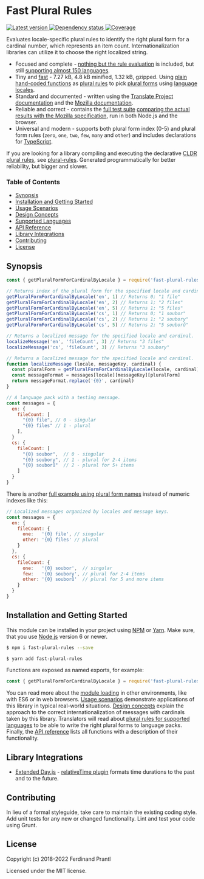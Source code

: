 # Fast Plural Rules

[![Latest version](https://img.shields.io/npm/v/fast-plural-rules)
 ![Dependency status](https://img.shields.io/librariesio/release/npm/fast-plural-rules)
](https://www.npmjs.com/package/fast-plural-rules)
[![Coverage](https://codecov.io/gh/prantlf/fast-plural-rules/branch/master/graph/badge.svg)](https://codecov.io/gh/prantlf/fast-plural-rules)

Evaluates locale-specific plural rules to identify the right plural form for a cardinal number, which represents an item count. Internationalization libraries can utilize it to choose the right localized string.

* Focused and complete - [nothing but the rule evaluation](./src/index.d.ts) is included, but still [supporting almost 150 languages](./docs/languages.md#supported-languages).
* Tiny and [fast](./docs/speed.md#plural-form-lookup-speed) - 7.27 kB, 4.8 kB minified, 1.32 kB, gzipped. Using [plain hand-coded functions](./src/cardinals.js) as [plural rules](./docs/design.md#plural-rules) to pick [plural forms](./docs/design.md#plural-forms) using [language locales](./docs/design.md#locales).
* Standard and documented - written using the [Translate Project documentation] and the [Mozilla documentation].
* Reliable and correct - contains the [full test suite] [comparing the actual results with the Mozilla specification], run in both Node.js and the browser.
* Universal and modern - supports both plural form index (0-5) and plural form rules (`zero`, `one`, `two`, `few`, `many` and `other`) and includes declarations for [TypeScript].

If you are looking for a library compiling and executing the declarative [CLDR plural rules], see [plural-rules]. Generated programmatically for better reliability, but bigger and slower.

### Table of Contents

- [Synopsis](#synopsis)
- [Installation and Getting Started](#installation-and-getting-started)
- [Usage Scenarios](./docs/usage.md#usage-scenarios)
- [Design Concepts](./docs/design.md#design-concepts)
- [Supported Languages](./docs/languages.md#supported-languages)
- [API Reference](./docs/API.md#api-reference)
- [Library Integrations](#library-integrations)
- [Contributing](#contributing)
- [License](#license)

## Synopsis

```js
const { getPluralFormForCardinalByLocale } = require('fast-plural-rules')

// Returns index of the plural form for the specified locale and cardinal.
getPluralFormForCardinalByLocale('en', 1) // Returns 0; "1 file"
getPluralFormForCardinalByLocale('en', 2) // Returns 1; "2 files"
getPluralFormForCardinalByLocale('en', 5) // Returns 1; "5 files"
getPluralFormForCardinalByLocale('cs', 1) // Returns 0; "1 soubor"
getPluralFormForCardinalByLocale('cs', 2) // Returns 1; "2 soubory"
getPluralFormForCardinalByLocale('cs', 5) // Returns 2; "5 souborů"

// Returns a localized message for the specified locale and cardinal.
localizeMessage('en', 'fileCount', 3) // Returns "3 files"
localizeMessage('cs', 'fileCount', 3) // Returns "3 soubory"

// Returns a localized message for the specified locale and cardinal.
function localizeMessage (locale, messageKey, cardinal) {
  const pluralForm = getPluralFormForCardinalByLocale(locale, cardinal)
  const messageFormat = messages[locale][messageKey][pluralForm]
  return messageFormat.replace('{0}', cardinal)
}

// A language pack with a testing message.
const messages = {
  en: {
    fileCount: [
      "{0} file", // 0 - singular
      "{0} files" // 1 - plural
    ],
  }
  cs: {
    fileCount: [
      "{0} soubor",  // 0 - singular
      "{0} soubory", // 1 - plural for 2-4 items
      "{0} souborů"  // 2 - plural for 5+ items
    ]
  }
}
```

There is another [full example using plural form names](./docs/design.md#using-form-names) instead of numeric indexes like this:

```js
// Localized messages organized by locales and message keys.
const messages = {
  en: {
    fileCount: {
      one:   '{0} file', // singular
      other: '{0} files' // plural
    }
  },
  cs: {
    fileCount: {
      one:   '{0} soubor',  // singular
      few:   '{0} soubory', // plural for 2-4 items
      other: '{0} souborů'  // plural for 5 and more items
    }
  }
}
```

## Installation and Getting Started

This module can be installed in your project using [NPM] or [Yarn]. Make sure, that you use [Node.js] version 6 or newer.

```sh
$ npm i fast-plural-rules --save
```

```sh
$ yarn add fast-plural-rules
```

Functions are exposed as named exports, for example:

```js
const { getPluralFormForCardinalByLocale } = require('fast-plural-rules')
```

You can read more about the [module loading](./docs/API.md#loading) in other environments, like with ES6 or in web browsers. [Usage scenarios](./docs/usage.md#usage-scenarios) demonstrate applications of this library in typical real-world situations. [Design concepts](./docs/design.md#design-concepts) explain the approach to the correct internationalization of messages with cardinals taken by this library. Translators will read about [plural rules for supported languages](./docs/languages.md#supported-languages) to be able to write the right plural forms to language packs. Finally, the [API reference](./docs/API.md#api-reference) lists all functions with a description of their functionality.

## Library Integrations

* [Extended Day.js] - [relativeTime plugin] formats time durations to the past and to the future.

## Contributing

In lieu of a formal styleguide, take care to maintain the existing coding style.  Add unit tests for any new or changed functionality. Lint and test your code using Grunt.

## License

Copyright (c) 2018-2022 Ferdinand Prantl

Licensed under the MIT license.

[Node.js]: http://nodejs.org/
[NPM]: https://www.npmjs.com/
[Yarn]: https://yarnpkg.com/
[TypeScript]: https://www.typescriptlang.org/
[full test suite]: https://travis-ci.org/prantlf/fast-plural-rules
[comparing the actual results with the Mozilla specification]: https://github.com/prantlf/fast-plural-rules/blob/master/test/rules.test.js
[Translate Project documentation]: http://docs.translatehouse.org/projects/localization-guide/en/latest/l10n/pluralforms.html#pluralforms-list
[Mozilla documentation]: https://developer.mozilla.org/en-US/docs/Mozilla/Localization/Localization_and_Plurals#List_of_Plural_Rules
[Extended Day.js]: https://github.com/prantlf/dayjs
[relativeTime plugin]: https://github.com/prantlf/dayjs/blob/combined/docs/en/Plugin.md#relativetime
[CLDR plural rules]: http://www.unicode.org/cldr/charts/latest/supplemental/language_plural_rules.html
[plural-rules]: https://github.com/prantlf/plural-rules
